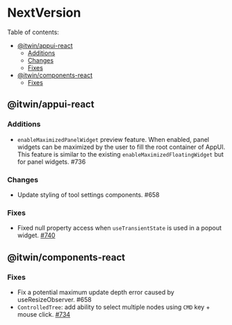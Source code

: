 # NextVersion <!-- omit from toc -->

Table of contents:

- [@itwin/appui-react](#itwinappui-react)
  - [Additions](#additions)
  - [Changes](#changes)
  - [Fixes](#fixes)
- [@itwin/components-react](#itwincomponents-react)
  - [Fixes](#fixes-1)

## @itwin/appui-react

### Additions

- `enableMaximizedPanelWidget` preview feature. When enabled, panel widgets can be maximized by the user to fill the root container of AppUI. This feature is similar to the existing `enableMaximizedFloatingWidget` but for panel widgets. #736

### Changes

- Update styling of tool settings components. #658

### Fixes

- Fixed null property access when `useTransientState` is used in a popout widget. [#740](https://github.com/iTwin/appui/pull/740)

## @itwin/components-react

### Fixes

- Fix a potential maximum update depth error caused by useResizeObserver. #658
- `ControlledTree`: add ability to select multiple nodes using `CMD` key + mouse click. [#734](https://github.com/iTwin/appui/pull/734)
